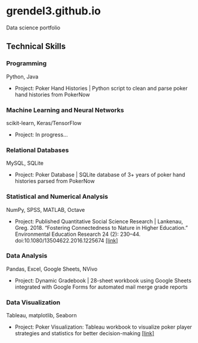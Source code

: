 # grendel3.github.io
Data science portfolio
## Technical Skills
### Programming
Python, Java  
* Project: Poker Hand Histories | Python script to clean and parse poker hand histories from PokerNow  
### Machine Learning and Neural Networks
scikit-learn, Keras/TensorFlow  
* Project: In progress...  
### Relational Databases
MySQL, SQLite  
* Project: Poker Database | SQLite database of 3+ years of poker hand histories parsed from PokerNow  
### Statistical and Numerical Analysis
NumPy, SPSS, MATLAB, Octave  
* Project: Published Quantitative Social Science Research | Lankenau, Greg. 2018. “Fostering Connectedness to Nature in Higher Education.” Environmental Education Research 24 (2): 230–44. doi:10.1080/13504622.2016.1225674 [[link]](https://doi.org/10.1080/13504622.2016.1225674)  
### Data Analysis
Pandas, Excel, Google Sheets, NVivo  
* Project: Dynamic Gradebook | 28-sheet workbook using Google Sheets integrated with Google Forms for automated mail merge grade reports  
### Data Visualization
Tableau, matplotlib, Seaborn  
* Project: Poker Visualization: Tableau workbook to visualize poker player strategies and statistics for better decision-making [[link]](https://public.tableau.com/app/profile/greg4796/viz/RebuyClub/WelcometotheRebuyClub)  
